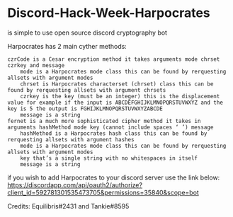 # Discord-Hack-Week-Harpocrates
is simple to use open source discord cryptography bot 

Harpocrates has 2 main cyther methods:

	czrCode is a Cesar encryption method it takes arguments mode chrset czrkey and message
		mode is a Harpocrates mode class this can be found by rerquesting allsets with argument modes
		chrset is Harpocrates characterset (chrset) class this can be found by rerquesting allsets with argument chrsets
		czrkey is the key (must be an integer) this is the displacement value for example if the input is ABCDEFGHIJKLMNOPQRSTUVWXYZ and the key is 5 the output is FGHIJKLMNOPQRSTUVWXYZABCDE
		message is a string
	fernet is a much more sophisticated cipher method it takes in arguments hashMethod mode key (cannot include spaces ‘ ’) message
		hashMethod is a Harpocrates hash class this can be found by rerquesting allsets with argument hashes
		mode is a Harpocrates mode class this can be found by rerquesting allsets with argument modes
		key that’s a single string with no whitespaces in itself 
		message is a string

if you wish to add Harpocrates to your discord server use the link below:
https://discordapp.com/api/oauth2/authorize?client_id=592781301535473705&permissions=35840&scope=bot

Credits:
	Equilibris#2431 and Tankie#8595
